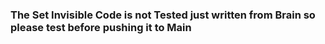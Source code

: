 ### The Set Invisible Code is not Tested just written from Brain so please test before pushing it to Main 
